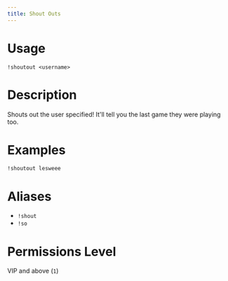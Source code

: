 ```yaml
---
title: Shout Outs
---
```


# Usage

```
!shoutout <username>
```

# Description

Shouts out the user specified! It'll tell you the last game they were playing too.

# Examples

```
!shoutout lesweee
```

# Aliases

 - `!shout`
 - `!so`

# Permissions Level

VIP and above (`1`)
